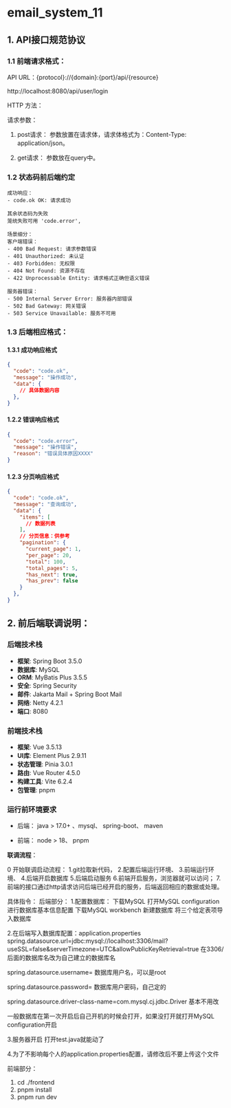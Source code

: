 # email_system_11

## 1. API接口规范协议

### 1.1 前端请求格式：

API URL：{protocol}://{domain}:{port}/api/{resource}

http://localhost:8080/api/user/login


HTTP 方法：

请求参数：
1. post请求：
参数放置在请求体，请求体格式为：Content-Type: application/json。

1. get请求：
参数放在query中。

### 1.2 状态码前后端约定
```
成功响应：
- code.ok OK: 请求成功

其余状态码为失败 
笼统失败可用 'code.error', 

场景细分：
客户端错误：
- 400 Bad Request: 请求参数错误
- 401 Unauthorized: 未认证
- 403 Forbidden: 无权限
- 404 Not Found: 资源不存在
- 422 Unprocessable Entity: 请求格式正确但语义错误

服务器错误：
- 500 Internal Server Error: 服务器内部错误
- 502 Bad Gateway: 网关错误
- 503 Service Unavailable: 服务不可用
```

### 1.3 后端相应格式：

#### 1.3.1 成功响应格式
```json
{
  "code": "code.ok",
  "message": "操作成功",
  "data": {
    // 具体数据内容
  },
}
```

#### 1.2.2 错误响应格式
```json
{
  "code": "code.error",
  "message": "操作错误",
  "reason": "错误具体原因XXXX"
}
```

#### 1.2.3 分页响应格式
```json
{
  "code": "code.ok",
  "message": "查询成功",
  "data": {
    "items": [
      // 数据列表
    ],
    // 分页信息：供参考
    "pagination": {
      "current_page": 1,
      "per_page": 20,
      "total": 100,
      "total_pages": 5,
      "has_next": true,
      "has_prev": false
    }
  },
}
```


## 2. 前后端联调说明：

### 后端技术栈
- **框架**: Spring Boot 3.5.0
- **数据库**: MySQL
- **ORM**: MyBatis Plus 3.5.5
- **安全**: Spring Security
- **邮件**: Jakarta Mail + Spring Boot Mail
- **网络**: Netty 4.2.1
- **端口**: 8080

### 前端技术栈
- **框架**: Vue 3.5.13
- **UI库**: Element Plus 2.9.11
- **状态管理**: Pinia 3.0.1
- **路由**: Vue Router 4.5.0
- **构建工具**: Vite 6.2.4
- **包管理**: pnpm

### 运行前环境要求
- 后端： java > 17.0+ 、mysql、  spring-boot、  maven

- 前端： node > 18、 pnpm

**联调流程**：

0 开始联调启动流程： 
1.git拉取新代码， 
2.配置后端运行环境、
3.前端运行环境、
4.后端开启数据库
5.后端启动服务
6.前端开启服务，浏览器就可以访问； 
7. 前端的接口通过http请求访问后端已经开启的服务，后端返回相应的数据或处理。

具体指令：
后端部分：
1.配置数据库：
下载MySQL
打开MySQL configuration进行数据库基本信息配置
下载MySQL workbench
新建数据库
将三个给定表项导入数据库

2.在后端写入数据库配置：application.properties
spring.datasource.url=jdbc:mysql://localhost:3306/mail?useSSL=false&serverTimezone=UTC&allowPublicKeyRetrieval=true
在3306/后面的数据库名改为自己建立的数据库名

spring.datasource.username=
数据库用户名，可以是root

spring.datasource.password=
数据库用户密码，自己定的

spring.datasource.driver-class-name=com.mysql.cj.jdbc.Driver
基本不用改

一般数据库在第一次开启后自己开机的时候会打开，如果没打开就打开MySQL configuration开启

3.服务器开启
打开test.java就能动了

4.为了不影响每个人的application.properties配置，请修改后不要上传这个文件



前端部分： 
1. cd ./frontend 
2. pnpm install
3. pnpm run dev

